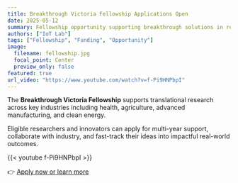 ```yaml
---
title: Breakthrough Victoria Fellowship Applications Open
date: 2025-05-12
summary: Fellowship opportunity supporting breakthrough solutions in research and innovation.
authors: ["IoT Lab"]
tags: ["Fellowship", "Funding", "Opportunity"]
image:
  filename: fellowship.jpg
  focal_point: Center
  preview_only: false
featured: true
url_video: "https://www.youtube.com/watch?v=f-Pi9HNPbpI"
---
```


The **Breakthrough Victoria Fellowship** supports translational research across key industries including health, agriculture, advanced manufacturing, and clean energy.

Eligible researchers and innovators can apply for multi-year support, collaborate with industry, and fast-track their ideas into impactful real-world outcomes.

{{< youtube f-Pi9HNPbpI >}}

👉 [Apply now or learn more](https://breakthroughvictoria.com/breakthrough-victoria-fellowship/)